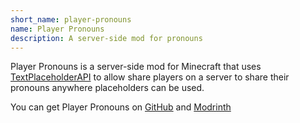 ```yaml
---
short_name: player-pronouns
name: Player Pronouns
description: A server-side mod for pronouns
---
```


Player Pronouns is a server-side mod for Minecraft that uses [TextPlaceholderAPI](https://github.com/Patbox/TextPlaceholderAPI)
to allow share players on a server to share their pronouns anywhere placeholders can be used.

You can get Player Pronouns on [GitHub](https://github.com/ashhhleyyy/player-pronouns/releases) and [Modrinth](https://modrinth.com/mod/player-pronouns)
